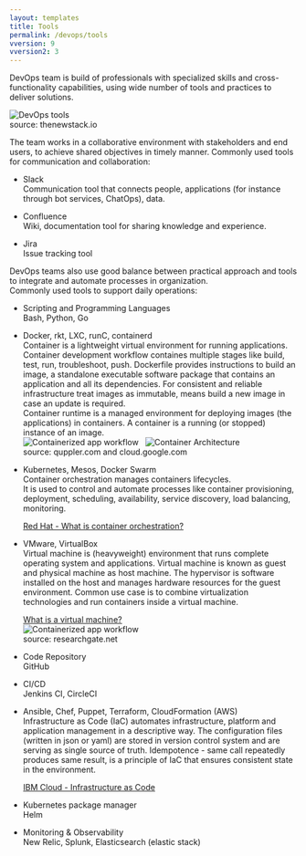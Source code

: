 ```yaml
---
layout: templates
title: Tools
permalink: /devops/tools
vversion: 9
vversion2: 3
---
```

  
  
DevOps team is build of professionals with specialized skills and cross-functionality capabilities, using wide number of tools and practices to deliver solutions. 

![DevOps tools](https://cdn.thenewstack.io/media/2018/11/8bebeea6-cicd-tooling-orchestration-1024x608.png)  
source: thenewstack.io
  
  
The team works in a collaborative environment with stakeholders and end users, to achieve shared objectives in timely manner.  Commonly used tools for communication and collaboration:

* Slack  
Communication tool that connects people, applications (for instance through bot services, ChatOps), data. 


* Confluence  
Wiki, documentation tool for sharing knowledge and experience. 

* Jira  
Issue tracking tool


DevOps teams also use good balance between practical approach and tools to integrate and automate processes in organization.  
Commonly used tools to support daily operations:

* Scripting and Programming Languages  
Bash, Python, Go

* Docker, rkt, LXC, runC, containerd  
Container is a lightweight virtual environment for running applications. 
Container development workflow containes multiple stages like build, test, run, troubleshoot, push. 
Dockerfile provides instructions to build an image, a standalone executable software package that contains an application and all its dependencies. For consistent and reliable infrastructure treat images as immutable, means build a new image in case an update is required.  
Container runtime is a managed environment for deploying images (the applications) in containers.
A container is a running (or stopped) instance of an image.  
![Containerized app workflow](https://quppler.com/wp-content/uploads/2019/03/DockerComponents-300x242.png) &nbsp; 
![Container Architecture](https://miro.medium.com/max/350/1*IGYaJSfDLzXjE-aJcTai4Q.png)  
source: quppler.com and cloud.google.com

* Kubernetes, Mesos, Docker Swarm  
Container orchestration manages containers lifecycles.  
It is used to control and automate processes like container provisioning, deployment, scheduling, availability, service discovery, load balancing, monitoring.    
  
  [Red Hat - What is container orchestration?](https://www.redhat.com/en/topics/containers/what-is-container-orchestration "Red Hat")

* VMware, VirtualBox  
Virtual machine is (heavyweight) environment that runs complete operating system and applications.
Virtual machine is known as guest and physical machine as host machine.
The hypervisor is software installed on the host and manages hardware resources for the guest environment. Common use case is to combine virtualization technologies and run containers inside a virtual machine.  
  
  [What is a virtual machine?](https://www.redhat.com/en/topics/virtualization/what-is-a-virtual-machine "Red Hat")  
  ![Containerized app workflow](https://www.ktexperts.com/wp-content/uploads/2020/01/Hosted-Virtual-Machine-Architecture.png)  
  source: researchgate.net

* Code Repository  
GitHub

* CI/CD  
Jenkins CI, CircleCI

* Ansible, Chef, Puppet, Terraform, CloudFormation (AWS)  
Infrastructure as Code (IaC) automates infrastructure, platform and application management in a descriptive way.
The configuration files (written in json or yaml) are stored in version control system and are serving as single source of truth.
Idempotence - same call repeatedly produces same result, is a principle of IaC that ensures consistent state in the environment.   

  [IBM Cloud - Infrastructure as Code](https://www.ibm.com/cloud/learn/infrastructure-as-code "IBM Cloud")


* Kubernetes package manager  
Helm

* Monitoring & Observability  
New Relic, Splunk, Elasticsearch (elastic stack)

